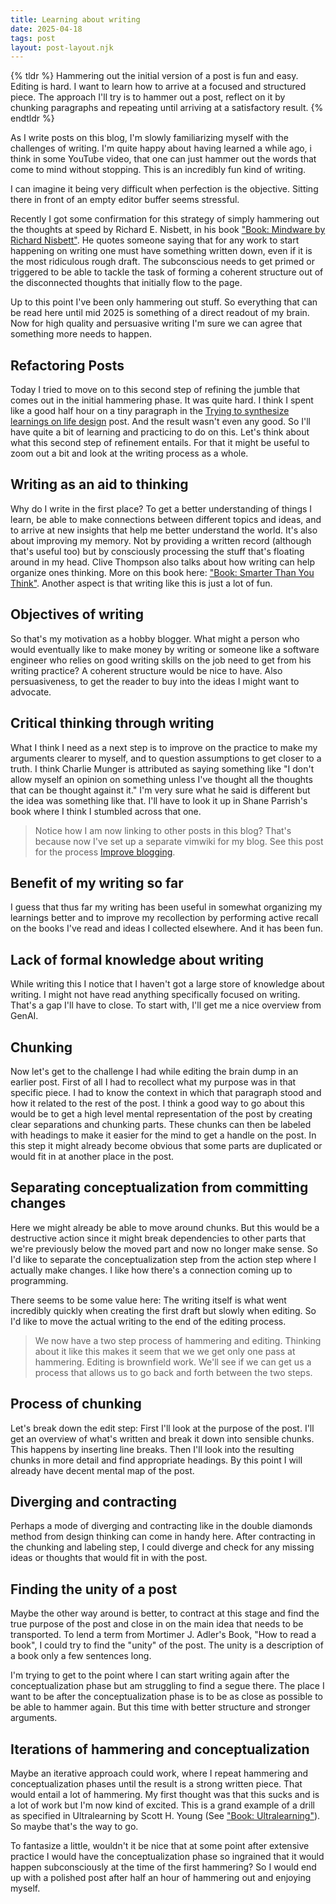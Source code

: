 ```yaml
---
title: Learning about writing
date: 2025-04-18
tags: post
layout: post-layout.njk
---
```


{% tldr %}
  Hammering out the initial version of a post is fun and easy. Editing is hard. 
  I want to learn how to arrive at a focused and structured piece. The approach 
  I'll try is to hammer out a post, reflect on it by chunking paragraphs and repeating 
  until arriving at a satisfactory result. 
{% endtldr %}

As I write posts on this blog, I'm slowly familiarizing myself with the
challenges of writing. I'm quite happy about having learned a while ago, i
think in some YouTube video, that one can just hammer out the words that come
to mind without stopping. This is an incredibly fun kind of writing.

I can imagine it being very difficult when perfection is the objective. Sitting
there in front of an empty editor buffer seems stressful.

Recently I got some confirmation for this strategy of simply hammering out the
thoughts at speed by Richard E. Nisbett, in his book 
["Book: Mindware by Richard Nisbett"](../mindware_nisbett). He quotes someone saying
that for any work to start happening on writing one must have something written 
down, even if it is the most ridiculous rough draft. The subconscious needs to 
get primed or triggered to be able to tackle the task of forming a coherent
structure out of the disconnected thoughts that initially flow to the page.

Up to this point I've been only hammering out stuff. So everything that can be
read here until mid 2025 is something of a direct readout of my brain. Now for
high quality and persuasive writing I'm sure we can agree that something more
needs to happen.

## Refactoring Posts

Today I tried to move on to this second step of refining the jumble that comes
out in the initial hammering phase. It was quite hard. I think I spent like a
good half hour on a tiny paragraph in the [Trying to synthesize learnings on life design](../250417-1718-trying_to_synthesize_learnings_on_life_design) post.
And the result wasn't even any good. So I'll have quite a bit of learning and practicing 
to do on this. Let's think about what this second step of refinement entails. For that
it might be useful to zoom out a bit and look at the writing process as a whole.

## Writing as an aid to thinking

Why do I write in the first place? To get a better understanding of things I
learn, be able to make connections between different topics and ideas, and to
arrive at new insights that help me better understand the world. It's also
about improving my memory. Not by providing a written record (although that's
useful too) but by consciously processing the stuff that's floating around in
my head. Clive Thompson also talks about how writing can help organize ones
thinking. More on this book here:
["Book: Smarter Than You Think"](../smarter_than_you_think). 
Another aspect is that writing like this is just a lot of fun.

## Objectives of writing

So that's my motivation as a hobby blogger. What might a person who would
eventually like to make money by writing or someone like a software engineer
who relies on good writing skills on the job need to get from his writing
practice? A coherent structure would be nice to have. Also persuasiveness, to
get the reader to buy into the ideas I might want to advocate.

## Critical thinking through writing

What I think I need as a next step is to improve on the practice to make my
arguments clearer to myself, and to question assumptions to get closer to a
truth. I think Charlie Munger is attributed as saying something like "I don't
allow myself an opinion on something unless I've thought all the thoughts that
can be thought against it." I'm very sure what he said is different but the
idea was something like that. I'll have to look it up in Shane Parrish's book
where I think I stumbled across that one.

> Notice how I am now linking to other posts in this blog? That's because now I've set up a separate
  vimwiki for my blog. See this post for the process [Improve blogging](../improving_blogging).

## Benefit of my writing so far
 
I guess that thus far my writing has been useful in somewhat organizing my
learnings better and to improve my recollection by performing active recall on
the books I've read and ideas I collected elsewhere. And it has been fun.

## Lack of formal knowledge about writing

While writing this I notice that I haven't got a large store of knowledge about
writing. I might not have read anything specifically focused on writing. That's
a gap I'll have to close. To start with, I'll get me a nice overview from
GenAI.

## Chunking

Now let's get to the challenge I had while editing the brain dump in an earlier
post. First of all I had to recollect what my purpose was in that specific
piece. I had to know the context in which that paragraph stood and how it
related to the rest of the post. I think a good way to go about this would be
to get a high level mental representation of the post by creating clear
separations and chunking parts. These chunks can then be labeled with headings
to make it easier for the mind to get a handle on the post. In this step it
might already become obvious that some parts are duplicated or would fit in at
another place in the post. 

## Separating conceptualization from committing changes

Here we might already be able to move around chunks. But this would be a
destructive action since it might break dependencies to other parts that we're
previously below the moved part and now no longer make sense. So I'd like to
separate the conceptualization step from the action step where I actually make
changes. I like how there's a connection coming up to programming.

There seems to be some value here: The writing itself is what went incredibly
quickly when creating the first draft but slowly when editing. So I'd like
to move the actual writing to the end of the editing process.

> We now have a two step process
  of hammering and editing. Thinking about it like this makes it seem that we
  we get only one pass at hammering. Editing is brownfield work. We'll see if
  we can get us a process that allows us to go back and forth between the two
  steps.

## Process of chunking
  
Let's break down the edit step: First I'll look at the purpose of the post.
I'll get an overview of what's written and break it down into sensible chunks.
This happens by inserting line breaks. Then I'll look into the resulting
chunks in more detail and find appropriate headings. By this point I will
already have decent mental map of the post. 

## Diverging and contracting

Perhaps a mode of diverging and contracting like in the double diamonds method
from design thinking can come in handy here. After contracting in the chunking
and labeling step, I could diverge and check for any missing ideas or thoughts
that would fit in with the post. 

## Finding the unity of a post

Maybe the other way around is better, to contract at this stage and find the
true purpose of the post and close in on the main idea that needs to be
transported. To lend a term from Mortimer J. Adler's Book, "How to read a book",
I could try to find the "unity" of the post. The unity is a description of a
book only a few sentences long. 

I'm trying to get to the point where I can start writing again after the
conceptualization phase but am struggling to find a segue there. The place I
want to be after the conceptualization phase is to be as close as possible to
be able to hammer again. But this time with better structure and stronger
arguments.

## Iterations of hammering and conceptualization

Maybe an iterative approach could work, where I repeat hammering and
conceptualization phases until the result is a strong written piece.
That would entail a lot of hammering. My first thought was that this sucks and is 
a lot of work but I'm now kind of excited. This is a grand example of 
a drill as specified in Ultralearning by Scott H. Young (See ["Book: Ultralearning"](../ultralearning)).
So maybe that's the way to go.

To fantasize a little, wouldn't it be nice that at some point after extensive
practice I would have the conceptualization phase so ingrained that it would
happen subconsciously at the time of the first hammering? So I would end up
with a polished post after half an hour of hammering out and enjoying myself.
